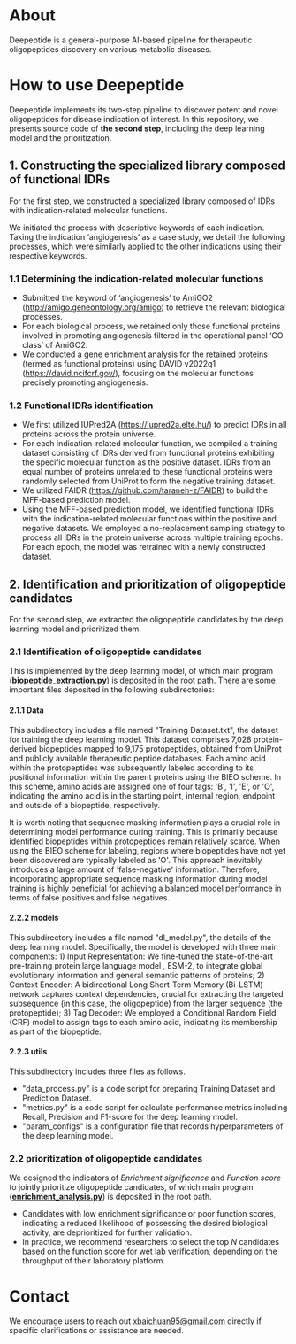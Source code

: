 # **About**

Deepeptide is a general-purpose AI-based pipeline for therapeutic oligopeptides discovery on various metabolic diseases.

# **How to use Deepeptide**

Deepeptide implements its two-step pipeline to discover potent and novel oligopeptides for disease indication of interest.  In this repository, we presents source code of **the second step**, including the deep learning model and the prioritization.

## 1. **Constructing the specialized library composed of functional IDRs**

For the first step, we constructed a specialized library composed of IDRs with indication-related molecular functions.

We initiated the process with descriptive keywords of each indication. Taking the indication ‘angiogenesis’ as a case study, we detail the following processes, which were similarly applied to the other indications using their respective keywords.

### 1.1 Determining the indication-related molecular functions

- Submitted the keyword of ‘angiogenesis’ to AmiGO2 (http://amigo.geneontology.org/amigo) to retrieve the relevant biological processes. 
- For each biological process, we retained only those functional proteins involved in promoting angiogenesis filtered in the operational panel ‘GO class’ of AmiGO2.
- We conducted a gene enrichment analysis for the retained proteins (termed as functional proteins) using DAVID v2022q1 (https://david.ncifcrf.gov/), focusing on the molecular functions precisely promoting angiogenesis.

### 1.2 Functional IDRs identification

- We first utilized IUPred2A (https://iupred2a.elte.hu/) to predict IDRs in all proteins across the protein universe.
- For each indication-related molecular function, we compiled a training dataset consisting of IDRs derived from functional proteins exhibiting the specific molecular function as the positive dataset. IDRs from an equal number of proteins unrelated to these functional proteins were randomly selected from UniProt to form the negative training dataset.
- We utilized FAIDR (https://github.com/taraneh-z/FAIDR) to build the MFF-based prediction model. 
- Using the MFF-based prediction model, we identified functional IDRs with the indication-related molecular functions within the positive and negative datasets. We employed a no-replacement sampling strategy to process all IDRs in the protein universe across multiple training epochs. For each epoch, the model was retrained with a newly constructed dataset.

## 2. Identification and prioritization of oligopeptide candidates

For the second step, we extracted the oligopeptide candidates by the deep learning model and prioritized them.

### 2.1 Identification of oligopeptide candidates

This is implemented by the deep learning model, of which main program (**<u>biopeptide_extraction.py</u>**) is deposited in the root path. There are some important files deposited in the following subdirectories:

#### 2.1.1 Data

This subdirectory includes a file named  "Training Dataset.txt", the dataset for training the deep learning model. This dataset comprises 7,028 protein-derived biopeptides mapped to 9,175 protopeptides, obtained from UniProt and publicly available therapeutic peptide databases. Each amino acid within the protopeptides was subsequently labeled according to its positional information within the parent proteins using the BIEO scheme. In this scheme, amino acids are assigned one of four tags: 'B', 'I', 'E', or 'O', indicating the amino acid is in the starting point, internal region, endpoint and outside of a biopeptide, respectively.

It is worth noting that sequence masking information plays a crucial role in determining model performance during training. This is primarily because identified biopeptides within protopeptides remain relatively scarce. When using the BIEO scheme for labeling, regions where biopeptides have not yet been discovered are typically labeled as 'O'. This approach inevitably introduces a large amount of 'false-negative' information. Therefore, incorporating appropriate sequence masking information during model training is highly beneficial for achieving a balanced model performance in terms of false positives and false negatives.

#### 2.2.2 models

This subdirectory includes a file named  "dl_model.py", the details of the deep learning model. Specifically, the model is developed with three main components: 1) Input Representation: We fine-tuned the state-of-the-art pre-training protein large language model , ESM-2, to integrate global evolutionary information and general semantic patterns of proteins; 2) Context Encoder: A bidirectional Long Short-Term Memory (Bi-LSTM) network captures context dependencies, crucial for extracting the targeted subsequence (in this case, the oligopeptide) from the larger sequence (the protopeptide); 3) Tag Decoder: We employed a Conditional Random Field (CRF) model to assign tags to each amino acid, indicating its membership as part of the biopeptide.

#### 2.2.3 utils

This subdirectory includes three files as follows.

- "data_process.py" is a code script for preparing Training Dataset and Prediction Dataset.
- "metrics.py" is a code script for calculate performance metrics including Recall, Precision and F1-score for the deep learning model.
- "param_configs" is a configuration file that records hyperparameters of the deep learning model.

### 2.2 prioritization of oligopeptide candidates

We designed the indicators of *Enrichment significance* and *Function score* to jointly prioritize oligopeptide candidates, of which main program (**<u>enrichment_analysis.py</u>**) is deposited in the root path.

- Candidates with low enrichment significance or poor function scores, indicating a reduced likelihood of possessing the desired biological activity, are deprioritized for further validation.
- In practice, we recommend researchers to select the top *N* candidates based on the function score for wet lab verification, depending on the throughput of their laboratory platform.



# Contact

We encourage users to reach out xbaichuan95@gmail.com directly if specific clarifications or assistance are needed.

